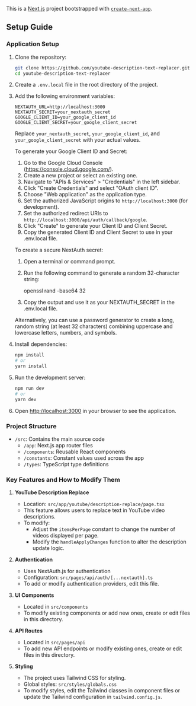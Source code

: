 This is a [Next.js](https://nextjs.org) project bootstrapped with [`create-next-app`](https://nextjs.org/docs/app/api-reference/cli/create-next-app).

## Setup Guide

### Application Setup

1. Clone the repository:
   ```bash
   git clone https://github.com/youtube-description-text-replacer.git
   cd youtube-description-text-replacer
   ```

2. Create a `.env.local` file in the root directory of the project.

3. Add the following environment variables:
   ```
   NEXTAUTH_URL=http://localhost:3000
   NEXTAUTH_SECRET=your_nextauth_secret
   GOOGLE_CLIENT_ID=your_google_client_id
   GOOGLE_CLIENT_SECRET=your_google_client_secret
   ```
   Replace `your_nextauth_secret`, `your_google_client_id`, and `your_google_client_secret` with your actual values.

   To generate your Google Client ID and Secret:
   1. Go to the Google Cloud Console (https://console.cloud.google.com/).
   2. Create a new project or select an existing one.
   3. Navigate to "APIs & Services" > "Credentials" in the left sidebar.
   4. Click "Create Credentials" and select "OAuth client ID".
   5. Choose "Web application" as the application type.
   6. Set the authorized JavaScript origins to `http://localhost:3000` (for development).
   7. Set the authorized redirect URIs to `http://localhost:3000/api/auth/callback/google`.
   8. Click "Create" to generate your Client ID and Client Secret.
   9. Copy the generated Client ID and Client Secret to use in your .env.local file.

   To create a secure NextAuth secret:
   1. Open a terminal or command prompt.
   2. Run the following command to generate a random 32-character string:
      
      openssl rand -base64 32

   3. Copy the output and use it as your NEXTAUTH_SECRET in the .env.local file.

   Alternatively, you can use a password generator to create a long, random string (at least 32 characters) combining uppercase and lowercase letters, numbers, and symbols.

4. Install dependencies:
   ```bash
   npm install
   # or
   yarn install
   ```

5. Run the development server:
   ```bash
   npm run dev
   # or
   yarn dev
   ```

4. Open [http://localhost:3000](http://localhost:3000) in your browser to see the application.

### Project Structure

- `/src`: Contains the main source code
  - `/app`: Next.js app router files
  - `/components`: Reusable React components
  - `/constants`: Constant values used across the app
  - `/types`: TypeScript type definitions

### Key Features and How to Modify Them

1. **YouTube Description Replace**
   - Location: `src/app/youtube/description-replace/page.tsx`
   - This feature allows users to replace text in YouTube video descriptions.
   - To modify:
     - Adjust the `itemsPerPage` constant to change the number of videos displayed per page.
     - Modify the `handleApplyChanges` function to alter the description update logic.

2. **Authentication**
   - Uses NextAuth.js for authentication
   - Configuration: `src/pages/api/auth/[...nextauth].ts`
   - To add or modify authentication providers, edit this file.

3. **UI Components**
   - Located in `src/components`
   - To modify existing components or add new ones, create or edit files in this directory.

4. **API Routes**
   - Located in `src/pages/api`
   - To add new API endpoints or modify existing ones, create or edit files in this directory.

5. **Styling**
   - The project uses Tailwind CSS for styling.
   - Global styles: `src/styles/globals.css`
   - To modify styles, edit the Tailwind classes in component files or update the Tailwind configuration in `tailwind.config.js`.




